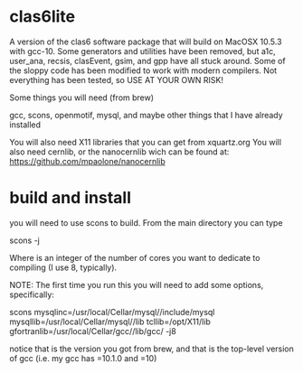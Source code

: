 # clas6lite
A version of the clas6 software package that will build on MacOSX 10.5.3 with gcc-10.  Some generators and utilities have been removed, but a1c, user_ana, recsis, clasEvent, gsim, and gpp have all stuck around.  Some of the sloppy code has been modified to work with modern compilers.  Not everything has been tested, so USE AT YOUR OWN RISK!

Some things you will need (from brew)

  gcc, scons, openmotif, mysql, and maybe other things that I have already installed

You will also need X11 libraries that you can get from xquartz.org
You will also need cernlib, or the nanocernlib wich can be found at: https://github.com/mpaolone/nanocernlib

# build and install

you will need to use scons to build.  From the main directory you can type

  scons -j<number of cores>
	  
Where <number of cores> is an integer of the number of cores you want to dedicate to compiling (I use 8, typically).
  
NOTE:  The first time you run this you will need to add some options, specifically:

  scons mysqlinc=/usr/local/Cellar/mysql/<version>/include/mysql mysqllib=/usr/local/Cellar/mysql/<version>/lib tcllib=/opt/X11/lib gfortranlib=/usr/local/Cellar/gcc/<version>/lib/gcc/<tag> -j8
	  

notice that <version> is the version you got from brew, and that <tag> is the top-level version of gcc (i.e. my gcc has <version>=10.1.0 and <tag>=10)
